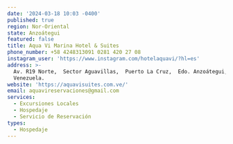```yaml
---
date: '2024-03-18 10:03 -0400'
published: true
region: Nor-Oriental
state: Anzoátegui
featured: false
title: Aqua Vi Marina Hotel & Suites
phone_number: +58 4248313091 0281 420 27 08
instagram_user: 'https://www.instagram.com/hotelaquavi/?hl=es'
address: >-
  Av. R19 Norte,  Sector Aguavillas,  Puerto La Cruz,  Edo. Anzoátegui, 
  Venezuela.
website: 'https://aquavisuites.com.ve/'
email: aquavireservaciones@gmail.com
services:
  - Excursiones Locales
  - Hospedaje
  - Servicio de Reservación
types:
  - Hospedaje
---
```


